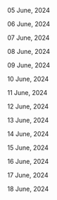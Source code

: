 05 June, 2024

06 June, 2024

07 June, 2024

08 June, 2024

09 June, 2024

10 June, 2024

11 June, 2024

12 June, 2024

13 June, 2024

14 June, 2024

15 June, 2024

16 June, 2024

17 June, 2024

18 June, 2024